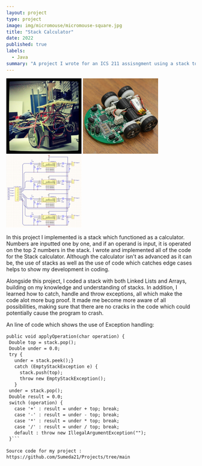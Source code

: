 ```yaml
---
layout: project
type: project
image: img/micromouse/micromouse-square.jpg
title: "Stack Calculator"
date: 2022
published: true
labels:
  - Java
summary: "A project I wrote for an ICS 211 assisngment using a stack to create a calculator"
---
```


<div class="text-center p-4">
  <img width="200px" src="../img/micromouse/micromouse-robot.png" class="img-thumbnail" >
  <img width="200px" src="../img/micromouse/micromouse-robot-2.jpg" class="img-thumbnail" >
  <img width="200px" src="../img/micromouse/micromouse-circuit.png" class="img-thumbnail" >
</div>

In this project I implemented is a stack which functioned as a calculator. Numbers are inputted one by one, and if an operand is input, it is operated on the top 2 numbers in the stack. I wrote and implemented all of the code for the Stack calculator. Although the calculator isn't as advanced as it can be, the use of stacks as well as the use of code which catches edge cases helps to show my development in coding.

Alongside this project, I coded a stack with both Linked Lists and Arrays, building on my knowledge and understanding of stacks. In addition, I learned how to catch, handle and throw exceptions, all which make the code alot more bug proof. It made me become more aware of all possibilities, making sure that there are no cracks in the code which could potentially cause the program to crash. 

An line of code which shows the use of Exception handling:
```
public void applyOperation(char operation) {
 Double top = stack.pop();
 Double under = 0.0;
 try {
   under = stack.peek();}
   catch (EmptyStackException e) {
     stack.push(top);
     throw new EmptyStackException();
   }
 under = stack.pop();
 Double result = 0.0; 
 switch (operation) {
   case '+' : result = under + top; break;
   case '-' : result = under - top; break;
   case '*' : result = under * top; break;
   case '/' : result = under / top; break;
   default : throw new IllegalArgumentException("");
 }```

Source code for my project : https://github.com/Sumeda21/Projects/tree/main
